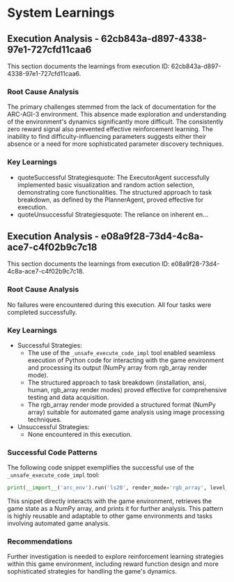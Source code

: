 # System Learnings

## Execution Analysis - 62cb843a-d897-4338-97e1-727cfd11caa6

This section documents the learnings from execution ID: 62cb843a-d897-4338-97e1-727cfd11caa6.

### Root Cause Analysis

The primary challenges stemmed from the lack of documentation for the ARC-AGI-3 environment. This absence made exploration and understanding of the environment's dynamics significantly more difficult.  The consistently zero reward signal also prevented effective reinforcement learning.  The inability to find difficulty-influencing parameters suggests either their absence or a need for more sophisticated parameter discovery techniques.

### Key Learnings

*   quoteSuccessful Strategiesquote: The ExecutorAgent successfully implemented basic visualization and random action selection, demonstrating core functionalities.  The structured approach to task breakdown, as defined by the PlannerAgent, proved effective for execution.
*   quoteUnsuccessful Strategiesquote: The reliance on inherent en...

## Execution Analysis - e08a9f28-73d4-4c8a-ace7-c4f02b9c7c18

This section documents the learnings from execution ID: e08a9f28-73d4-4c8a-ace7-c4f02b9c7c18.

### Root Cause Analysis

No failures were encountered during this execution. All four tasks were completed successfully.

### Key Learnings

* Successful Strategies:
    * The use of the `_unsafe_execute_code_impl` tool enabled seamless execution of Python code for interacting with the game environment and processing its output (NumPy array from rgb_array render mode).
    * The structured approach to task breakdown (installation, ansi, human, rgb_array render modes) proved effective for comprehensive testing and data acquisition.
    * The rgb_array render mode provided a structured format (NumPy array) suitable for automated game analysis using image processing techniques.
* Unsuccessful Strategies:
    * None encountered in this execution.

### Successful Code Patterns

The following code snippet exemplifies the successful use of the `_unsafe_execute_code_impl` tool:
```python
print(__import__('arc_env').run('ls20', render_mode='rgb_array', level_seed=42))
```
This snippet directly interacts with the game environment, retrieves the game state as a NumPy array, and prints it for further analysis.  This pattern is highly reusable and adaptable to other game environments and tasks involving automated game analysis.

### Recommendations

Further investigation is needed to explore reinforcement learning strategies within this game environment,  including reward function design and more sophisticated strategies for handling the game's dynamics.